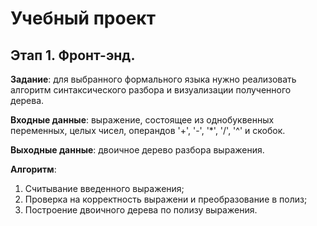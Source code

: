 # Учебный проект

## Этап 1. Фронт-энд.

**Задание**: для выбранного формального языка нужно реализовать алгоритм синтаксического разбора и визуализации полученного дерева.

**Входные данные**: выражение, состоящее из однобуквенных переменных, целых чисел, операндов '+', '-', '*', '/', '^' и скобок.

**Выходные данные**: двоичное дерево разбора выражения.

**Алгоритм**:
1. Считывание введенного выражения;
2. Проверка на корректность выражени и преобразование в полиз;
3. Построение двоичного дерева по полизу выражения.
